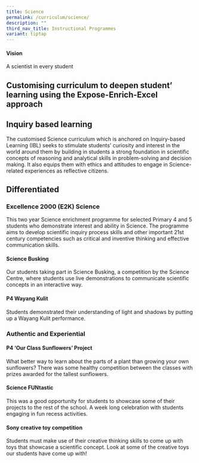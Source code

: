 ```yaml
---
title: Science
permalink: /curriculum/science/
description: ""
third_nav_title: Instructional Programmes
variant: tiptap
---
```

<h4><strong>Vision</strong>&nbsp;<br></h4>
<p>A scientist in every student</p>
<p></p>
<h2>Customising curriculum to deepen student’ learning using the Expose-Enrich-Excel approach</h2>
<p></p>
<p></p>
<h2>Inquiry based learning </h2>
<p>The customised Science curriculum which is anchored on Inquiry-based Learning
(IBL) seeks to stimulate students’ curiosity and interest in the world
around them by building in students a strong foundation in scientific concepts
of reasoning and analytical skills in problem-solving and decision making.
It also equips them with ethics and attitudes to engage in Science-related
experiences as reflective citizens.</p>
<p></p>
<h2>Differentiated </h2>
<h3>Excellence 2000 (E2K) Science </h3>
<p>This two year Science enrichment programme for selected Primary 4 and
5 students who demonstrate interest and ability in Science. The programme
aims to develop scientific inquiry process skills and other important 21st
century competencies such as critical and inventive thinking and effective
communication skills.</p>
<h4>Science Busking</h4>
<p>Our students taking part in Science Busking, a competition by the Science
Centre, where students use live demonstrations to communicate scientific
concepts in an interactive way.</p>
<h4>P4 Wayang Kulit </h4>
<p>Students demonstrated their understanding of light and shadows by putting
up a Wayang Kulit performance.</p>
<h3>Authentic and Experiential </h3>
<h4>P4 ‘Our Class Sunflowers’ Project</h4>
<p>What better way to learn about the parts of a plant than growing your
own sunflowers? There was some healthy competition between the classes
with prizes awarded for the tallest sunflowers.</p>
<h4>Science FUNtastic</h4>
<p>This was a good opportunity for students to showcase some of their projects
to the rest of the school. A week long celebration with students engaging
in fun recess activities.</p>
<h4>Sony creative toy competition</h4>
<p>Students must make use of their creative thinking skills to come up with
toys that showcase a scientific concept. Look at some of the creative toys
our students have come up with!</p>